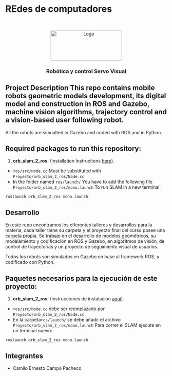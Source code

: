 # REdes de computadores
<!--
*** Thanks for checking out the Best-README-Template. If you have a suggestion
*** that would make this better, please fork the repo and create a pull request
*** or simply open an issue with the tag "enhancement".
*** Thanks again! Now go create something AMAZING! :D
***
***
***
*** To avoid retyping too much info. Do a search and replace for the following:
*** github_username, repo_name, twitter_handle, email, project_title, project_description
-->



<!-- PROJECT SHIELDS -->
<!--
*** I'm using markdown "reference style" links for readability.
*** Reference links are enclosed in brackets [ ] instead of parentheses ( ).
*** See the bottom of this document for the declaration of the reference variables
*** for contributors-url, forks-url, etc. This is an optional, concise syntax you may use.
*** https://www.markdownguide.org/basic-syntax/#reference-style-links
-->


<!-- PROJECT LOGO -->
<br />
<p align="center">
  <a href="https://github.com/Leviatt/Lab1">
    <img src="images/UNShield.png" alt="Logo" width="222" height="94">
  </a>

  <h3 align="center">Robótica y control Servo Visual</h3>
  
## Project Description This repo contains mobile robots geometric models development, its digital model and construction in ROS and Gazebo, machine vision algorithms, trajectory control and a vision-based user following robot.


All the robots are simualted in Gazebo and coded with ROS and in Python.
## Required packages to run this repository:

1. **orb_slam_2_ros**. (Installation Instructions [here](https://github.com/appliedAI-Initiative/orb_slam_2_ros)). 
  - `ros/src/Node.cc` Must be substituted with `Proyecto/orb_slam_2_ros/Node.cc`  
  - In the folder named `ros/launch/` You have to add the following file `Proyecto/orb_slam_2_ros/mono.launch`
To run SLAM in a new terminal:
```
roslaunch orb_slam_2_ros mono.launch
```



## Desarrollo

En este repo encontramos los diferentes talleres y desarrollos para la materia, cada taller tiene su carpeta y el proyecto final del curso posee una carpeta propia. Se trabajo en el desarrollo de modelos geométricos, su modelamiento y codificación en ROS y Gazebo, en algoritmos de visión, de control de trayectorias y un proyecto de seguimiento visual de usuarios.

Todos los robots son simulados en Gazebo en base al framework ROS, y codificado con Python.
## Paquetes necesarios para la ejecución de este proyecto:

1. **orb_slam_2_ros**. (Instrucciones de instalación [aquí](https://github.com/appliedAI-Initiative/orb_slam_2_ros)). 
  - `ros/src/Node.cc` debe ser reemplazado por `Proyecto/orb_slam_2_ros/Node.cc`  
  - En la carpeta`ros/launch/` se debe añadir el archivo `Proyecto/orb_slam_2_ros/mono.launch`
Para correr el SLAM ejecute en un terminal nuevo:
```
roslaunch orb_slam_2_ros mono.launch
```

## Integrantes
* Camilo Ernesto Campo Pacheco
